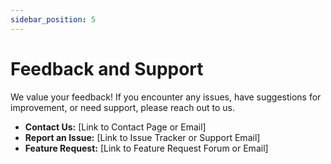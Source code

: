 ```yaml
---
sidebar_position: 5
---
```


# Feedback and Support

We value your feedback! If you encounter any issues, have suggestions for improvement, or need support, please reach out to us.

*   **Contact Us:** [Link to Contact Page or Email]
*   **Report an Issue:** [Link to Issue Tracker or Support Email]
*   **Feature Request:** [Link to Feature Request Forum or Email]

<!-- Update the links above with actual contact/support channels --> 